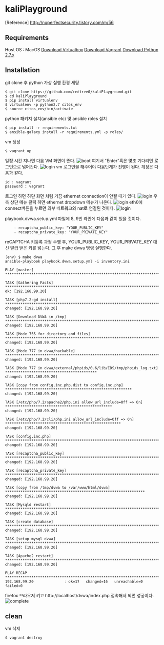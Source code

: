 # kaliPlayground

[Reference]
http://noperfectsecurity.tistory.com/m/56

## Requirements
Host OS : MacOS
[Download Virtualbox](https://www.virtualbox.org/wiki/Downloads)
[Download Vagrant](https://www.vagrantup.com/downloads.html)
[Download Python 2.7.x](https://www.python.org/downloads/mac-osx/)

## Installation
git clone 후 python 가상 실행 환경 세팅
```
$ git clone https://github.com/redtree0/kaliPlayground.git
$ cd kaliPlayground
$ pip install virtualenv
$ virtualenv -p python2.7 citos_env
$ source citos_env/bin/activate
```

python 패키지 설치(ansible etc) 및 ansible roles 설치
```
$ pip install -r requirements.txt
$ ansible-galaxy install -r requirements.yml -p roles/
```

vm 생성
```
$ vagrant up
```
일정 시간 지나면 다음 VM 화면이 뜬다.
![boot](assets/boot.png)
여기서 "Enter"혹은 몇초 기다리면 로그인으로 넘어간다.
![login](assets/login.png)
vm 로그인을 해주어야 다음단계가 진행이 된다. 계정은 다음과 같다.
```
id : vagrant
password : vagrant
```
로그인 하면 하단 화면 처럼 가끔 ethernet connection이 안될 때가 있다.
![login](assets/failed1.png)
우측 상단 메뉴 클릭 하면 ethernet dropdown 메뉴가 나온다.
![login](assets/failed2.png)
eth0에 connect버튼을 누르면 외부 네트워크와 nat로 연결된 것이다.
![login](assets/connection.png)

playbook.dvwa.setup.yml 파일에 8, 9번 라인에 다음과 같이 있을 것이다.
```
    - recaptcha_public_key: "YOUR_PUBLIC_KEY"
    - recaptcha_private_key: "YOUR_PRIVATE_KEY"
```
reCAPTCHA 키등록 과정 수행 후, YOUR_PUBLIC_KEY, YOUR_PRIVATE_KEY 대신 발급 받은 키를 넣는다. 그 후 make dvwa 명령 실행한다.

```
(env) $ make dvwa
ansible-playbook playbook.dvwa.setup.yml -i inventory.ini

PLAY [master] ***************************************************************************************************

TASK [Gathering Facts] ******************************************************************************************
ok: [192.168.99.20]

TASK [php7.2-gd install] ****************************************************************************************
changed: [192.168.99.20]

TASK [Download DVWA in /tmp] ************************************************************************************
changed: [192.168.99.20]

TASK [Mode 755 for directory and files] *************************************************************************
changed: [192.168.99.20]

TASK [Mode 777 in dvwa/hackable] ********************************************************************************
changed: [192.168.99.20]

TASK [Mode 777 in dvwa/external/phpids/0.6/lib/IDS/tmp/phpids_log.txt] ******************************************
changed: [192.168.99.20]

TASK [copy from config.inc.php.dist to config.inc.php] **********************************************************
changed: [192.168.99.20]

TASK [/etc/php/7.2/apache2/php.ini allow_url_include=Off => On] *************************************************
changed: [192.168.99.20]

TASK [/etc/php/7.2/cli/php.ini allow_url_include=Off => On] *****************************************************
changed: [192.168.99.20]

TASK [config.inc.php] *******************************************************************************************
changed: [192.168.99.20]

TASK [recaptcha_public_key] *************************************************************************************
changed: [192.168.99.20]

TASK [recaptcha_private_key] ************************************************************************************
changed: [192.168.99.20]

TASK [copy from /tmp/dvwa to /var/www/html/dvwa] ****************************************************************
changed: [192.168.99.20]

TASK [Mysqld restart] *******************************************************************************************
changed: [192.168.99.20]

TASK [create database] ******************************************************************************************
changed: [192.168.99.20]

TASK [setup mysql dvwa] *****************************************************************************************
changed: [192.168.99.20]

TASK [Apache2 restart] ******************************************************************************************
changed: [192.168.99.20]

PLAY RECAP ******************************************************************************************************
192.168.99.20              : ok=17   changed=16   unreachable=0    failed=0
```

firefox 브라우저 키고 http://localhost/dvwa/index.php
접속해서 되면 성공이다.
![complete](assets/complete.png)

## clean
vm 삭제
```
$ vagrant destroy
```
